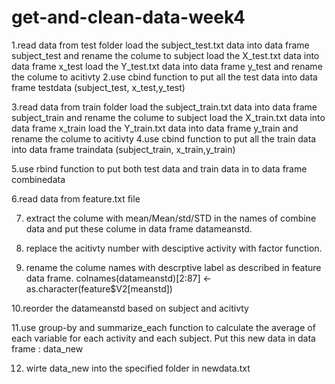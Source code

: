 # get-and-clean-data-week4
1.read data from test folder
	load the subject_test.txt data into data frame subject_test and rename the colume to subject 
	load the X_test.txt data into data frame x_test
	load the Y_test.txt data into data frame y_test and rename the colume to acitivty 
2.use cbind function to put all the test data into data frame testdata (subject_test, x_test,y_test)

3.read data from train folder
	load the subject_train.txt data into data frame subject_train and rename the colume to subject 
	load the X_train.txt data into data frame x_train
	load the Y_train.txt data into data frame y_train and rename the colume to acitivty 
4.use cbind function to put all the train data into data frame traindata (subject_train, x_train,y_train)

5.use rbind function to put both test data and train data in to data frame combinedata

6.read data from feature.txt file 

7. extract the colume with mean/Mean/std/STD in the names of combine data and put these colume in data frame datameanstd.

8. replace the acitivty number with desciptive activity with factor function. 

9. rename the colume names with descrptive label as described in feature data frame.
	colnames(datameanstd)[2:87] <- as.character(feature$V2[meanstd])

10.reorder the datameanstd based on subject and acitivty 

11.use group-by and summarize_each function to calculate the average of each variable for each activity and each subject. Put this new data in data frame : data_new

12. wirte data_new into the specified folder in newdata.txt
